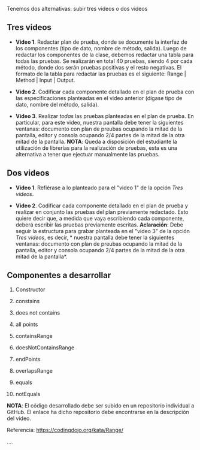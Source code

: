 Tenemos dos alternativas: subir tres videos o dos videos

Tres videos
------------------
- **Video 1**. Redactar plan de prueba, donde se documente la interfaz de los componentes (tipo de dato, nombre de método, salida). Luego de redactar los componentes de la clase, debemos redactar una tabla para todas las pruebas. Se realizarán en total 40 pruebas, siendo 4 por cada método, donde dos serán pruebas positivas y el resto negativas. El formato de la tabla para redactar las pruebas es el siguiente: Range | Method | Input | Output.

- **Video 2**. Codificar cada componente detallado en el plan de prueba con las especificaciones planteadas en el video anterior (dígase tipo de dato, nombre del método, salida).

- **Video 3**. Realizar *todas* las pruebas planteadas en el plan de prueba. En particular, para este video, nuestra pantalla debe tener la siguientes ventanas: documento con plan de preubas ocupando la mitad de la pantalla, editor y consola ocupando 2/4 partes de la mitad de la otra mitad de la pantalla. **NOTA**: Queda a disposición del estudiante la utilización de librerías para la realización de pruebas, esta es una alternativa a tener que ejectuar manualmente las pruebas.

Dos videos
------------------
- **Video 1**. Refiérase a lo planteado para el "video 1" de la opción *Tres videos*.

- **Video 2**. Codificar cada componente detallado en el plan de prueba y realizar en conjunto las pruebas del plan previamente redactado. Esto quiere decir que, a medida que vaya escribiendo cada componente, deberá escribir las pruebas previamente escritas. **Aclaración**: Debe seguir la estructura para grabar planteada en el "video 3" de la opción *Tres videos*, es decir, * nuestra pantalla debe tener la siguientes ventanas: documento con plan de preubas ocupando la mitad de la pantalla, editor y consola ocupando 2/4 partes de la mitad de la otra mitad de la pantalla*.

Componentes a desarrollar
-------------------------------------------
1.  Constructor

2.  constains
3.  does not contains
4.  all points
5.  containsRange
6.  doesNotContainsRange
7.  endPoints
8.  overlapsRange
9.  equals
10. notEquals

**NOTA**: El código desarrollado debe ser subido en un repositorio individual a GitHub. El enlace ha dicho repositorio debe encontrarse en la descripción del video. 

Referencia: https://codingdojo.org/kata/Range/

....